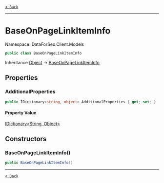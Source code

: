 [`< Back`](./)

---

# BaseOnPageLinkItemInfo

Namespace: DataForSeo.Client.Models

```csharp
public class BaseOnPageLinkItemInfo
```

Inheritance [Object](https://docs.microsoft.com/en-us/dotnet/api/system.object) → [BaseOnPageLinkItemInfo](./dataforseo.client.models.baseonpagelinkiteminfo)

## Properties

### **AdditionalProperties**

```csharp
public IDictionary<string, object> AdditionalProperties { get; set; }
```

#### Property Value

[IDictionary&lt;String, Object&gt;](https://docs.microsoft.com/en-us/dotnet/api/system.collections.generic.idictionary-2)<br>

## Constructors

### **BaseOnPageLinkItemInfo()**

```csharp
public BaseOnPageLinkItemInfo()
```

---

[`< Back`](./)
